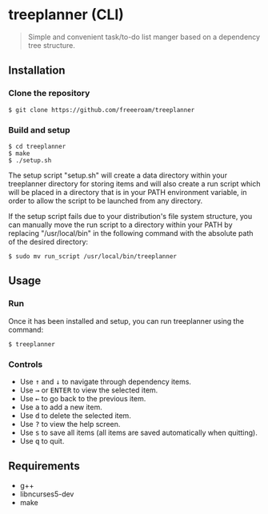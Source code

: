 # treeplanner (CLI)
> Simple and convenient task/to-do list manger based on a dependency tree structure.

## Installation
### Clone the repository
```console
$ git clone https://github.com/freeeroam/treeplanner
```
### Build and setup 
```console
$ cd treeplanner
$ make
$ ./setup.sh
```
The setup  script "setup.sh" will create a data directory within your treeplanner directory for storing items and will also create a run script which will be placed in a directory that is in your PATH environment variable, in order to allow the script to be launched from any directory.

If the setup script fails due to your distribution's file system structure, you can manually move the run script to a directory within your PATH by replacing "/usr/local/bin" in the following command with the absolute path of the desired directory:
```console
$ sudo mv run_script /usr/local/bin/treeplanner
```

## Usage
### Run
Once it has been installed and setup, you can run treeplanner using the command:
```console
$ treeplanner
```

### Controls
- Use <kbd>↑</kbd> and <kbd>↓</kbd> to navigate through dependency items.
- Use <kbd>→</kbd> or <kbd>ENTER</kbd> to view the selected item.
- Use <kbd>←</kbd> to go back to the previous item.
- Use <kbd>a</kbd> to add a new item.
- Use <kbd>d</kbd> to delete the selected item.
- Use <kbd>?</kbd> to view the help screen.
- Use <kbd>s</kbd> to save all items (all items are saved automatically when quitting).
- Use <kbd>q</kbd> to quit.

## Requirements
- g++
- libncurses5-dev
- make
